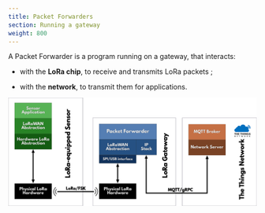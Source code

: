 ```yaml
---
title: Packet Forwarders
section: Running a gateway
weight: 800
---
```


A Packet Forwarder is a program running on a gateway, that interacts:

+ with the **LoRa chip**, to receive and transmits LoRa packets ;

+ with the **network**, to transmit them for applications.

![Packet forwarder](scheme.png)
